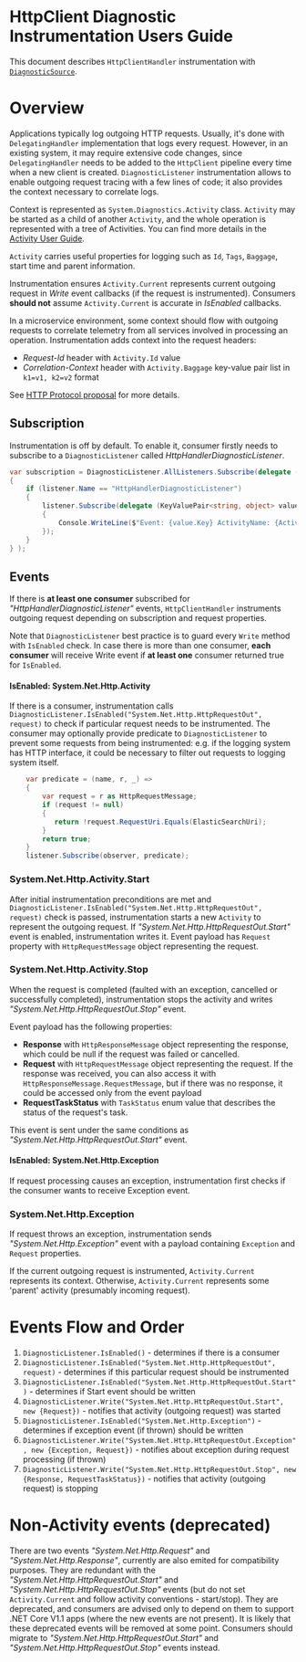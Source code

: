 # HttpClient Diagnostic  Instrumentation Users Guide

This document describes `HttpClientHandler` instrumentation with [`DiagnosticSource`](https://github.com/dotnet/runtime/blob/master/src/libraries/System.Diagnostics.DiagnosticSource/src/DiagnosticSourceUsersGuide.md).

# Overview
Applications typically log outgoing HTTP requests. Usually, it's done with `DelegatingHandler` implementation that logs every request. However, in an existing system, it may require extensive code changes, since `DelegatingHandler` needs to be added to the `HttpClient` pipeline every time when a new client is created.
`DiagnosticListener` instrumentation allows to enable outgoing request tracing with a few lines of code; it also provides the context necessary to correlate logs.

Context is represented as `System.Diagnostics.Activity` class. `Activity` may be started as a child of another `Activity`, and the whole operation is represented with a tree of Activities. You can find more details in the [Activity User Guide](https://github.com/dotnet/runtime/blob/master/src/libraries/System.Diagnostics.DiagnosticSource/src/ActivityUserGuide.md).

`Activity` carries useful properties for logging such as `Id`, `Tags`, `Baggage`, start time and parent information.

Instrumentation ensures `Activity.Current` represents current outgoing request in *Write* event callbacks (if the request is instrumented). Consumers **should not** assume `Activity.Current` is accurate in *IsEnabled* callbacks.

In a microservice environment, some context should flow with outgoing requests to correlate telemetry from all services involved in processing an operation.
Instrumentation adds context into the request headers:
 * *Request-Id* header with `Activity.Id` value
 * *Correlation-Context* header with `Activity.Baggage` key-value pair list in `k1=v1, k2=v2` format

See [HTTP Protocol proposal](https://github.com/dotnet/runtime/blob/master/src/libraries/System.Diagnostics.DiagnosticSource/src/HttpCorrelationProtocol.md) for more details.

## Subscription
Instrumentation is off by default. To enable it, consumer firstly needs to subscribe to a `DiagnosticListener` called *HttpHandlerDiagnosticListener*.

```C#
var subscription = DiagnosticListener.AllListeners.Subscribe(delegate (DiagnosticListener listener)
{
    if (listener.Name == "HttpHandlerDiagnosticListener")
    {
        listener.Subscribe(delegate (KeyValuePair<string, object> value)
        {
            Console.WriteLine($"Event: {value.Key} ActivityName: {Activity.Current.OperationName} Id: {Activity.Current.Id} ");
        });
    }
} );
```

## Events
If there is **at least one consumer** subscribed for *"HttpHandlerDiagnosticListener"* events, `HttpClientHandler` instruments outgoing request depending on subscription and request properties.

Note that `DiagnosticListener` best practice is to guard every `Write` method with `IsEnabled` check. In case there is more than one consumer, **each consumer** will receive Write event if **at least one** consumer returned true for `IsEnabled`.

#### IsEnabled: System.Net.Http.Activity
If there is a consumer, instrumentation calls `DiagnosticListener.IsEnabled("System.Net.Http.HttpRequestOut", request)` to check if particular request needs to be instrumented.
The consumer may optionally provide predicate to `DiagnosticListener` to prevent some requests from being instrumented: e.g. if the logging system has HTTP interface, it could be necessary to filter out requests to logging system itself.

```C#
    var predicate = (name, r, _) =>
    {
        var request = r as HttpRequestMessage;
        if (request != null)
        {
           return !request.RequestUri.Equals(ElasticSearchUri);
        }
        return true;
    }
    listener.Subscribe(observer, predicate);
```
### System.Net.Http.Activity.Start
After initial instrumentation preconditions are met and `DiagnosticListener.IsEnabled("System.Net.Http.HttpRequestOut", request)` check is passed, instrumentation starts a new `Activity` to represent the outgoing request.
If *"System.Net.Http.HttpRequestOut.Start"* event is enabled, instrumentation writes it. Event payload has `Request` property with  `HttpRequestMessage` object representing the request.

### System.Net.Http.Activity.Stop
When the request is completed (faulted with an exception, cancelled or successfully completed), instrumentation stops the activity and writes *"System.Net.Http.HttpRequestOut.Stop"* event.

Event payload has the following properties:
* **Response**  with `HttpResponseMessage` object representing the response, which could be null if the request was failed or cancelled.
* **Request**  with `HttpRequestMessage` object representing the request. If the response was received, you can also access it with `HttpResponseMessage.RequestMessage`, but if there was no response, it could be accessed only from the event payload
* **RequestTaskStatus** with `TaskStatus` enum value that describes the status of the request's task.

This event is sent under the same conditions as *"System.Net.Http.HttpRequestOut.Start"* event.

#### IsEnabled: System.Net.Http.Exception
If request processing causes an exception, instrumentation first checks if the consumer wants to receive Exception event.

### System.Net.Http.Exception
If request throws an exception, instrumentation sends *"System.Net.Http.Exception"* event with a payload containing `Exception` and `Request` properties.

If the current outgoing request is instrumented, `Activity.Current` represents its context.
Otherwise, `Activity.Current` represents some 'parent' activity (presumably incoming request).

# Events Flow and Order

1. `DiagnosticListener.IsEnabled()` - determines if there is a consumer
2. `DiagnosticListener.IsEnabled("System.Net.Http.HttpRequestOut", request)` - determines if this particular request should be instrumented
3. `DiagnosticListener.IsEnabled("System.Net.Http.HttpRequestOut.Start")` - determines if Start event should be written
4. `DiagnosticListener.Write("System.Net.Http.HttpRequestOut.Start", new {Request})` - notifies that activity (outgoing request) was started
5. `DiagnosticListener.IsEnabled("System.Net.Http.Exception")` - determines if exception event (if thrown) should be written
6. `DiagnosticListener.Write("System.Net.Http.HttpRequestOut.Exception", new {Exception, Request})` - notifies about exception during request processing (if thrown)
7. `DiagnosticListener.Write("System.Net.Http.HttpRequestOut.Stop", new {Response, RequestTaskStatus})` - notifies that activity (outgoing request) is stopping

# Non-Activity events (deprecated)
There are two events *"System.Net.Http.Request"* and *"System.Net.Http.Response"*, currently are also emited for compatibility purposes.
They are redundant with the *"System.Net.Http.HttpRequestOut.Start"* and *"System.Net.Http.HttpRequestOut.Stop"* events (but do not set `Activity.Current` and follow activity conventions - start/stop).
 They are deprecated, and consumers are advised only to depend on them to support .NET Core V1.1 apps (where the new events are not present).
It is likely that these deprecated events will be removed at some point.
Consumers should migrate to *"System.Net.Http.HttpRequestOut.Start"* and *"System.Net.Http.HttpRequestOut.Stop"* events instead.

